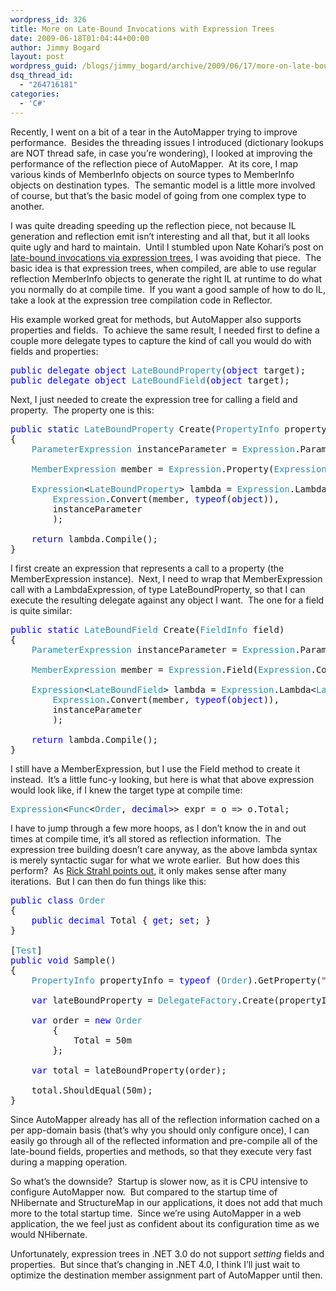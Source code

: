 ```yaml
---
wordpress_id: 326
title: More on Late-Bound Invocations with Expression Trees
date: 2009-06-18T01:04:44+00:00
author: Jimmy Bogard
layout: post
wordpress_guid: /blogs/jimmy_bogard/archive/2009/06/17/more-on-late-bound-invocations-with-expression-trees.aspx
dsq_thread_id:
  - "264716181"
categories:
  - 'C#'
---
```

Recently, I went on a bit of a tear in the AutoMapper trying to improve performance.&#160; Besides the threading issues I introduced (dictionary lookups are NOT thread safe, in case you’re wondering), I looked at improving the performance of the reflection piece of AutoMapper.&#160; At its core, I map various kinds of MemberInfo objects on source types to MemberInfo objects on destination types.&#160; The semantic model is a little more involved of course, but that’s the basic model of going from one complex type to another.

I was quite dreading speeding up the reflection piece, not because IL generation and reflection emit isn’t interesting and all that, but it all looks quite ugly and hard to maintain.&#160; Until I stumbled upon Nate Kohari’s post on [late-bound invocations via expression trees](http://kohari.org/2009/03/06/fast-late-bound-invocation-with-expression-trees/), I was avoiding that piece.&#160; The basic idea is that expression trees, when compiled, are able to use regular reflection MemberInfo objects to generate the right IL at runtime to do what you normally do at compile time.&#160; If you want a good sample of how to do IL, take a look at the expression tree compilation code in Reflector.

His example worked great for methods, but AutoMapper also supports properties and fields.&#160; To achieve the same result, I needed first to define a couple more delegate types to capture the kind of call you would do with fields and properties:

<pre><span style="color: blue">public delegate object </span><span style="color: #2b91af">LateBoundProperty</span>(<span style="color: blue">object </span>target);
<span style="color: blue">public delegate object </span><span style="color: #2b91af">LateBoundField</span>(<span style="color: blue">object </span>target);</pre>

[](http://11011.net/software/vspaste)

Next, I just needed to create the expression tree for calling a field and property.&#160; The property one is this:

<pre><span style="color: blue">public static </span><span style="color: #2b91af">LateBoundProperty </span>Create(<span style="color: #2b91af">PropertyInfo </span>property)
{
    <span style="color: #2b91af">ParameterExpression </span>instanceParameter = <span style="color: #2b91af">Expression</span>.Parameter(<span style="color: blue">typeof</span>(<span style="color: blue">object</span>), <span style="color: #a31515">"target"</span>);

    <span style="color: #2b91af">MemberExpression </span>member = <span style="color: #2b91af">Expression</span>.Property(<span style="color: #2b91af">Expression</span>.Convert(instanceParameter, property.DeclaringType), property);

    <span style="color: #2b91af">Expression</span>&lt;<span style="color: #2b91af">LateBoundProperty</span>&gt; lambda = <span style="color: #2b91af">Expression</span>.Lambda&lt;<span style="color: #2b91af">LateBoundProperty</span>&gt;(
        <span style="color: #2b91af">Expression</span>.Convert(member, <span style="color: blue">typeof</span>(<span style="color: blue">object</span>)),
        instanceParameter
        );

    <span style="color: blue">return </span>lambda.Compile();
}</pre>

[](http://11011.net/software/vspaste)

I first create an expression that represents a call to a property (the MemberExpression instance).&#160; Next, I need to wrap that MemberExpression call with a LambdaExpression, of type LateBoundProperty, so that I can execute the resulting delegate against any object I want.&#160; The one for a field is quite similar:

<pre><span style="color: blue">public static </span><span style="color: #2b91af">LateBoundField </span>Create(<span style="color: #2b91af">FieldInfo </span>field)
{
    <span style="color: #2b91af">ParameterExpression </span>instanceParameter = <span style="color: #2b91af">Expression</span>.Parameter(<span style="color: blue">typeof</span>(<span style="color: blue">object</span>), <span style="color: #a31515">"target"</span>);

    <span style="color: #2b91af">MemberExpression </span>member = <span style="color: #2b91af">Expression</span>.Field(<span style="color: #2b91af">Expression</span>.Convert(instanceParameter, field.DeclaringType), field);

    <span style="color: #2b91af">Expression</span>&lt;<span style="color: #2b91af">LateBoundField</span>&gt; lambda = <span style="color: #2b91af">Expression</span>.Lambda&lt;<span style="color: #2b91af">LateBoundField</span>&gt;(
        <span style="color: #2b91af">Expression</span>.Convert(member, <span style="color: blue">typeof</span>(<span style="color: blue">object</span>)),
        instanceParameter
        );

    <span style="color: blue">return </span>lambda.Compile();
}</pre>

[](http://11011.net/software/vspaste)

I still have a MemberExpression, but I use the Field method to create it instead.&#160; It’s a little func-y looking, but here is what that above expression would look like, if I knew the target type at compile time:

<pre><span style="color: #2b91af">Expression</span>&lt;<span style="color: #2b91af">Func</span>&lt;<span style="color: #2b91af">Order</span>, <span style="color: blue">decimal</span>&gt;&gt; expr = o =&gt; o.Total;</pre>

I have to jump through a few more hoops, as I don’t know the in and out times at compile time, it’s all stored as reflection information.&#160; The expression tree building doesn’t care anyway, as the above lambda syntax is merely syntactic sugar for what we wrote earlier.&#160; But how does this perform?&#160; As [Rick Strahl points out](http://www.west-wind.com/weblog/posts/653034.aspx), it only makes sense after many iterations.&#160; But I can then do fun things like this:

<pre><span style="color: blue">public class </span><span style="color: #2b91af">Order
</span>{
    <span style="color: blue">public decimal </span>Total { <span style="color: blue">get</span>; <span style="color: blue">set</span>; }
}

[<span style="color: #2b91af">Test</span>]
<span style="color: blue">public void </span>Sample()
{
    <span style="color: #2b91af">PropertyInfo </span>propertyInfo = <span style="color: blue">typeof </span>(<span style="color: #2b91af">Order</span>).GetProperty(<span style="color: #a31515">"Total"</span>);

    <span style="color: blue">var </span>lateBoundProperty = <span style="color: #2b91af">DelegateFactory</span>.Create(propertyInfo);

    <span style="color: blue">var </span>order = <span style="color: blue">new </span><span style="color: #2b91af">Order
        </span>{
            Total = 50m
        };

    <span style="color: blue">var </span>total = lateBoundProperty(order);

    total.ShouldEqual(50m);
}</pre>

[](http://11011.net/software/vspaste)

Since AutoMapper already has all of the reflection information cached on a per app-domain basis (that’s why you should only configure once), I can easily go through all of the reflected information and pre-compile all of the late-bound fields, properties and methods, so that they execute very fast during a mapping operation.

So what’s the downside?&#160; Startup is slower now, as it is CPU intensive to configure AutoMapper now.&#160; But compared to the startup time of NHibernate and StructureMap in our applications, it does not add that much more to the total startup time.&#160; Since we’re using AutoMapper in a web application, the we feel just as confident about its configuration time as we would NHibernate.

Unfortunately, expression trees in .NET 3.0 do not support _setting_ fields and properties.&#160; But since that’s changing in .NET 4.0, I think I’ll just wait to optimize the destination member assignment part of AutoMapper until then.